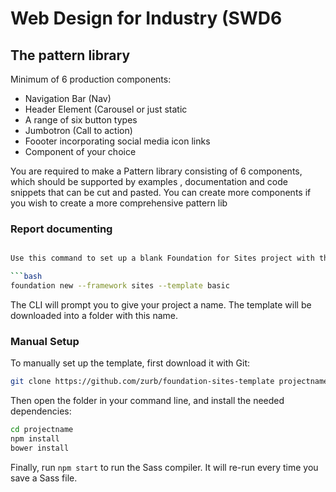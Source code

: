 # Web Design for Industry (SWD6

## The pattern library

Minimum of 6 production components:
- Navigation Bar (Nav)
- Header Element (Carousel or just static
- A range of six button types
- Jumbotron (Call to action)
- Foooter incorporating social media icon links
- Component of your choice

You are required to make a Pattern library consisting of 6 components, which should be supported by examples , documentation and code snippets that can be cut and pasted. You can create more components if you wish to create a more comprehensive pattern lib

### Report documenting

```bash

Use this command to set up a blank Foundation for Sites project with this template:

```bash
foundation new --framework sites --template basic
```

The CLI will prompt you to give your project a name. The template will be downloaded into a folder with this name.

### Manual Setup

To manually set up the template, first download it with Git:

```bash
git clone https://github.com/zurb/foundation-sites-template projectname
```

Then open the folder in your command line, and install the needed dependencies:

```bash
cd projectname
npm install
bower install
```

Finally, run `npm start` to run the Sass compiler. It will re-run every time you save a Sass file.
